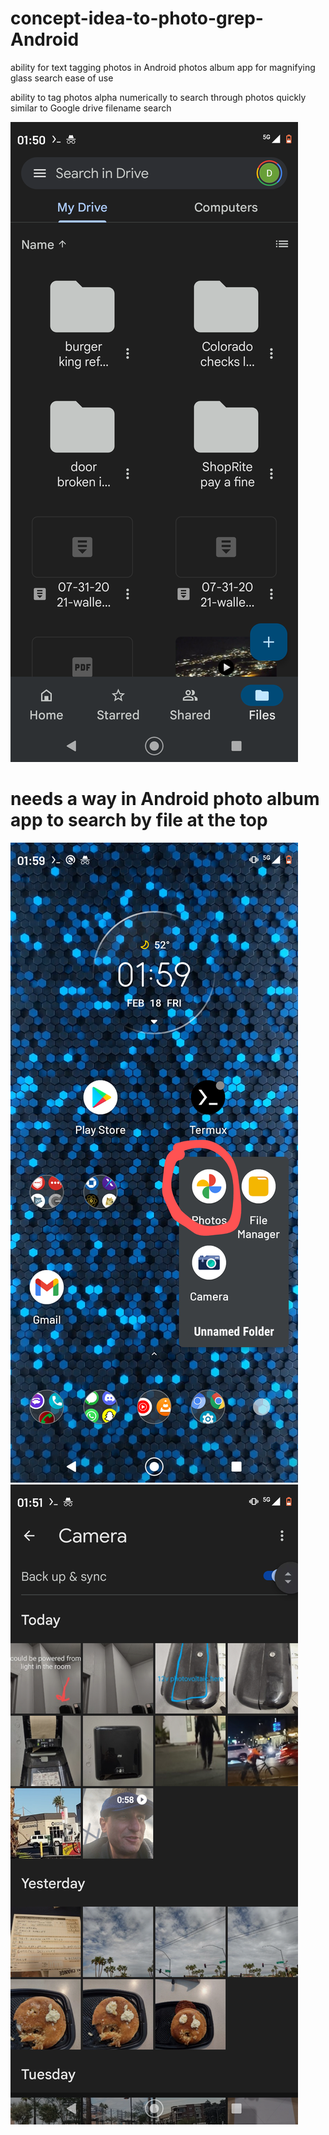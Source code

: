 # concept-idea-to-photo-grep-Android
ability for text tagging photos in Android photos album app for magnifying glass search ease of use

ability to tag photos alpha numerically to search through photos quickly similar to Google drive filename search


![s1](https://raw.githubusercontent.com/c4pt000/concept-idea-to-photo-grep-Android/main/Screenshot_20220218-015039-287.png)

# needs a way in Android photo album app to search by file at the top
![s1](https://github.com/c4pt000/concept-idea-to-photo-grep-Android/raw/main/Screenshot_20220218-015924-507~2.png)
![s1](https://github.com/c4pt000/concept-idea-to-photo-grep-Android/raw/main/Screenshot_20220218-015121-248.png)
